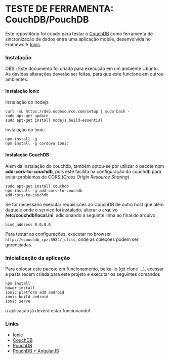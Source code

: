 # TESTE DE FERRAMENTA: CouchDB/PouchDB
Este repostitório foi criado para testar o [CouchDB](http://couchdb.apache.org/) como ferramenta de sincronização de dados entre uma aplicação mobile, desenvolvida no Framework [Ionic](http://ionicframework.com/).

### Instalação
OBS.: Este documento foi criado para execução em um ambiente Ubuntu. As devidas alterações deverão ser feitas, para que este funcione em outros ambientes.

#### Instalação **Ionic**
Instalação do nodejs
```
curl -sL https://deb.nodesource.com/setup | sudo bash -
sudo apt-get update
sudo apt-get install nodejs build-essential
```

Instalação do Ionic
```
npm install -g
npm install -g cordova ionic
```

#### Instalação **CouchDB**
Além da instalação do couchdb, também optou-se por utilizar o pacote npm **add-cors-to-couchdb**, pois este facilita na configuração do couchdb para evitar problemas de CORS (*Cross Origin Resource Sharing*)

```
sudo apt-get install couchdb
npm install -g add-cors-to-couchdb
add-cors-to-couchdb
```

Se for necessário executar requisições ao CouchDB de outro host que além daquele onde o serviço foi instalado, alterar o arquivo **/etc/couchdb/local.ini**, adicionando a seguinte linha ao final do arquivo
```
bind_address 0.0.0.0
```

Para testar as configurações, executar no browser ```http://<couchdb_ip>:5984/_utils```, onde as coleções podem ser gerenciadas.

### Inicialização da aplicação
Para colocar este pacote em funcionamento, baixa-lo (git clone ...), acessar a pasta recem criada para este projeto e executar os seguintes comandos
```
npm install
bower install
ionic platform add android
ionic build android
ionic serve
```

a aplicação já deverá estar funcionando!

### Links
* [Ionic](http://ionicframework.com/)
* [CouchDB](http://couchdb.apache.org/)
* [PouchDB](http://pouchdb.com/)
* [PouchDB + AngularJS](https://github.com/angular-pouchdb/angular-pouchdb)
